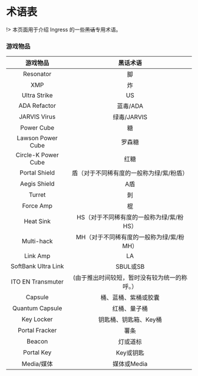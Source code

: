 # 术语表

!> 本页面用于介绍 Ingress 的一些~~黑话~~专用术语。

### 游戏物品

|       游戏物品      |                    黑话术语                   |
|:-------------------:|:---------------------------------------------:|
|      Resonator      |                       脚                      |
|         XMP         |                       炸                      |
|     Ultra Strike    |                       US                      |
|     ADA Refactor    |                    蓝毒/ADA                   |
|     JARVIS Virus    |                  绿毒/JARVIS                  |
|      Power Cube     |                       糖                      |
|  Lawson Power Cube  |                     罗森糖                    |
| Circle-K Power Cube |                      红糖                     |
|    Portal Shield    |    盾（对于不同稀有度的一般称为绿/紫/粉盾）   |
|     Aegis Shield    |                      A盾                      |
|        Turret       |                       刺                      |
|      Force Amp      |                       棍                      |
|      Heat Sink      |    HS（对于不同稀有度的一般称为绿/紫/粉HS）   |
|      Multi-hack     |    MH（对于不同稀有度的一般称为绿/紫/粉MH）   |
|       Link Amp      |                       LA                      |
| SoftBank Ultra Link |                    SBUL或SB                   |
|  ITO EN Transmuter  | (由于推出时间较短，暂时没有较为统一的称呼。） |
|       Capsule       |              桶、蓝桶、紫桶或胶囊             |
|   Quantum Capsule   |                  红桶、量子桶                 |
|      Key Locker     |             钥匙桶、钥匙箱、Key桶             |
|    Portal Fracker   |                      薯条                     |
|        Beacon       |                    灯或道标                   |
|      Portal Key     |                   Key或钥匙                   |
|      Media/媒体     |                  媒体或Media                  |